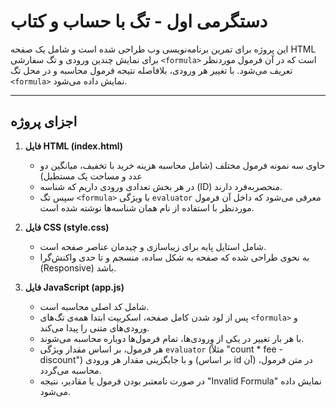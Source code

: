 # دستگرمی اول - تگ با حساب و کتاب

این پروژه برای تمرین برنامه‌نویسی وب طراحی شده است و شامل یک صفحه HTML برای نمایش چندین ورودی و تگ سفارشی `<formula>` است که در آن فرمول موردنظر تعریف می‌شود. با تغییر هر ورودی، بلافاصله نتیجه فرمول محاسبه و در محل تگ `<formula>` نمایش داده می‌شود.

---

## اجزای پروژه

1. **فایل HTML (index.html)**  
   - حاوی سه نمونه فرمول مختلف (شامل محاسبه هزینه خرید با تخفیف، میانگین دو عدد و مساحت یک مستطیل)  
   - در هر بخش تعدادی ورودی داریم که شناسه (ID) منحصربه‌فرد دارند.  
   - سپس تگ `<formula>` با ویژگی `evaluator` معرفی می‌شود که داخل آن فرمول موردنظر با استفاده از نام همان شناسه‌ها نوشته شده است.  

2. **فایل CSS (style.css)**  
   - شامل استایل پایه برای زیباسازی و چیدمان عناصر صفحه است.  
   - به نحوی طراحی شده که صفحه به شکل ساده، منسجم و تا حدی واکنش‌گرا (Responsive) باشد.

3. **فایل JavaScript (app.js)**  
   - شامل کد اصلی محاسبه است.  
   - پس از لود شدن کامل صفحه، اسکریپت ابتدا همه‌ی تگ‌های `<formula>` و ورودی‌های متنی را پیدا می‌کند.  
   - با هر بار تغییر در یکی از ورودی‌ها، تمام فرمول‌ها دوباره محاسبه می‌شوند.  
   - هر فرمول، بر اساس مقدار ویژگی `evaluator` (مثلاً "count * fee - discount") و با جایگزینی مقدار هر ورودی (بر اساس id آن) در متن فرمول، محاسبه می‌گردد.  
   - در صورت نامعتبر بودن فرمول یا مقادیر، نتیجه "Invalid Formula" نمایش داده می‌شود.
